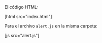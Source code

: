 El código HTML:

[html src="index.html"]

Para el archivo `alert.js` en la misma carpeta:

[js src="alert.js"]

